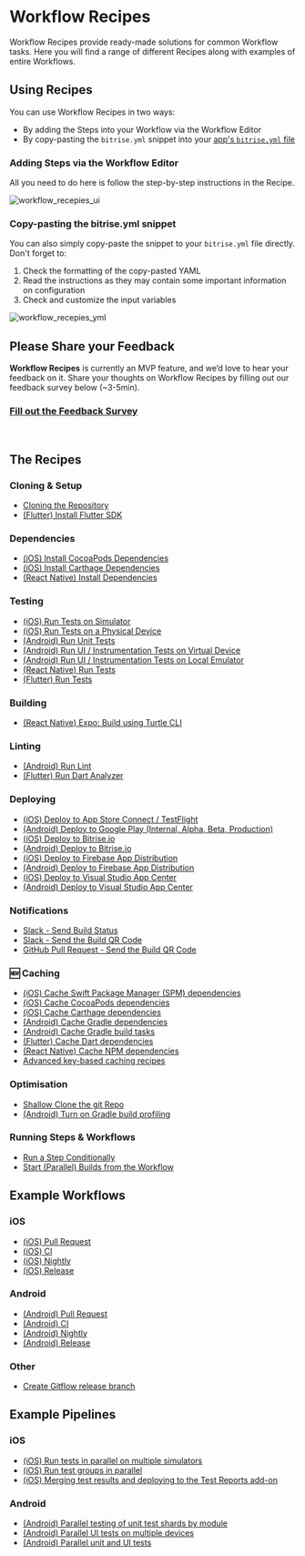 # Workflow Recipes

Workflow Recipes provide ready-made solutions for common Workflow tasks. Here you will find a range of different Recipes along with examples of entire Workflows.

## Using Recipes

You can use Workflow Recipes in two ways:

* By adding the Steps into your Workflow via the Workflow Editor
* By copy-pasting the `bitrise.yml` snippet into your [app's `bitrise.yml` file](https://devcenter.bitrise.io/en/builds/configuring-build-settings/managing-an-app-s-bitrise-yml-file.html)

### Adding Steps via the Workflow Editor

All you need to do here is follow the step-by-step instructions in the Recipe.

![workflow_recepies_ui](https://github.com/user-attachments/assets/6adaec87-05d9-4c1d-b66a-4fc50a882729)

### Copy-pasting the bitrise.yml snippet

You can also simply copy-paste the snippet to your `bitrise.yml` file directly. Don't forget to:

1. Check the formatting of the copy-pasted YAML
2. Read the instructions as they may contain some important information on configuration
3. Check and customize the input variables

![workflow_recepies_yml](https://github.com/user-attachments/assets/7ad5f751-62f4-4520-b4c9-df1c544d4699)

## Please Share your Feedback

**Workflow Recipes** is currently an MVP feature, and we’d love to hear your feedback on it. Share your thoughts on Workflow Recipes by filling out our feedback survey below (~3-5min).

### [Fill out the Feedback Survey](https://docs.google.com/forms/d/e/1FAIpQLSfBQZCB02uOMsjp1kTLJ9Bv2tm0o39w4ez638m3y3kN5KQH_w/viewform?usp=sf_link)

  

## The Recipes

### Cloning & Setup

* [Cloning the Repository](recipes/ssh-and-clone.md)
* [(Flutter) Install Flutter SDK](recipes/flutter-install-flutter-sdk.md)

### Dependencies

* [(iOS) Install CocoaPods Dependencies](recipes/ios-install-cocoapods-dependencies.md)
* [(iOS) Install Carthage Dependencies](recipes/ios-install-carthage-dependencies.md)
* [(React Native) Install Dependencies](recipes/rn-install-dependencies.md)

### Testing

* [(iOS) Run Tests on Simulator](recipes/ios-simulator-test.md)
* [(iOS) Run Tests on a Physical Device](recipes/ios-device-testing.md)
* [(Android) Run Unit Tests](recipes/android-unit-test.md)
* [(Android) Run UI / Instrumentation Tests on Virtual Device](recipes/android-virtual-device-tests.md)
* [(Android) Run UI / Instrumentation Tests on Local Emulator](recipes/android-emulator-test.md)
* [(React Native) Run Tests](recipes/rn-tests.md)
* [(Flutter) Run Tests](recipes/flutter-test.md)

### Building

* [(React Native) Expo: Build using Turtle CLI](recipes/rn-expo-turtle-build.md)

### Linting

* [(Android) Run Lint](recipes/android-lint.md)
* [(Flutter) Run Dart Analyzer](recipes/flutter-dart-analyzer.md)

### Deploying

* [(iOS) Deploy to App Store Connect / TestFlight](recipes/ios-deploy-to-appstore.md)
* [(Android) Deploy to Google Play (Internal, Alpha, Beta, Production)](recipes/android-deploy-to-google-play.md)
* [(iOS) Deploy to Bitrise.io](recipes/ios-deploy-to-bitrise.md)
* [(Android) Deploy to Bitrise.io](recipes/android-deploy-to-bitrise.md)
* [(iOS) Deploy to Firebase App Distribution](recipes/ios-deploy-to-firebase.md)
* [(Android) Deploy to Firebase App Distribution](recipes/android-deploy-to-firebase.md)
* [(iOS) Deploy to Visual Studio App Center](recipes/ios-deploy-to-appcenter.md)
* [(Android) Deploy to Visual Studio App Center](recipes/android-deploy-to-appcenter.md)

### Notifications

* [Slack - Send Build Status](recipes/slack-send-build-status.md)
* [Slack - Send the Build QR Code](recipes/slack-send-qr-code.md)
* [GitHub Pull Request - Send the Build QR Code](recipes/github-pull-request-build-qr-code.md)

### 🆕 Caching

* [(iOS) Cache Swift Package Manager (SPM) dependencies](recipes/ios-key-cache-spm.md)
* [(iOS) Cache CocoaPods dependencies](recipes/ios-key-cache-cocoapods.md)
* [(iOS) Cache Carthage dependencies](recipes/ios-key-cache-carthage.md)
* [(Android) Cache Gradle dependencies](recipes/android-key-cache.md)
* [(Android) Cache Gradle build tasks](recipes/android-key-cache-build-tasks.md)
* [(Flutter) Cache Dart dependencies](recipes/flutter-key-cache.md)
* [(React Native) Cache NPM dependencies](recipes/rn-key-cache-dependencies.md)
* [Advanced key-based caching recipes](recipes/key-cache-advanced.md)

### Optimisation

* [Shallow Clone the git Repo](recipes/shallow-clone-repo.md)
* [(Android) Turn on Gradle build profiling](recipes/gradle-build-profiling.md)

### Running Steps & Workflows

* [Run a Step Conditionally](recipes/run-step-conditionally.md)
* [Start (Parallel) Builds from the Workflow](recipes/start-builds.md)


## Example Workflows

### iOS

* [(iOS) Pull Request](recipes/ios-pull-request-workflow.md)
* [(iOS) CI](recipes/ios-ci-workflow.md)
* [(iOS) Nightly](recipes/ios-nightly-workflow.md)
* [(iOS) Release](recipes/ios-release-workflow.md)

### Android

* [(Android) Pull Request](recipes/android-pull-request-workflow.md)
* [(Android) CI](recipes/android-ci-workflow.md)
* [(Android) Nightly](recipes/android-nightly-workflow.md)
* [(Android) Release](recipes/android-release-workflow.md)

### Other
* [Create Gitflow release branch](recipes/workflow-create-gitflow-release-branch.md)

## Example Pipelines

### iOS

* [(iOS) Run tests in parallel on multiple simulators](./recipes/ios-run-tests-in-parallel-on-multiple-simulators.md)
* [(iOS) Run test groups in parallel](./recipes/ios-run-test-groups-in-parallel.md)
* [(iOS) Merging test results and deploying to the Test Reports add-on](./recipes/ios-merging-test-results-and-deploying-to-the-test-reports-add-on.md)

### Android

* [(Android) Parallel testing of unit test shards by module](recipes/android-parallel-testing-unit-test-shards.md)
* [(Android) Parallel UI tests on multiple devices](recipes/android-parallel-ui-tests-on-multiple-devices.md)
* [(Android) Parallel unit and UI tests](recipes/android-parallel-unit-and-ui-tests.md)
